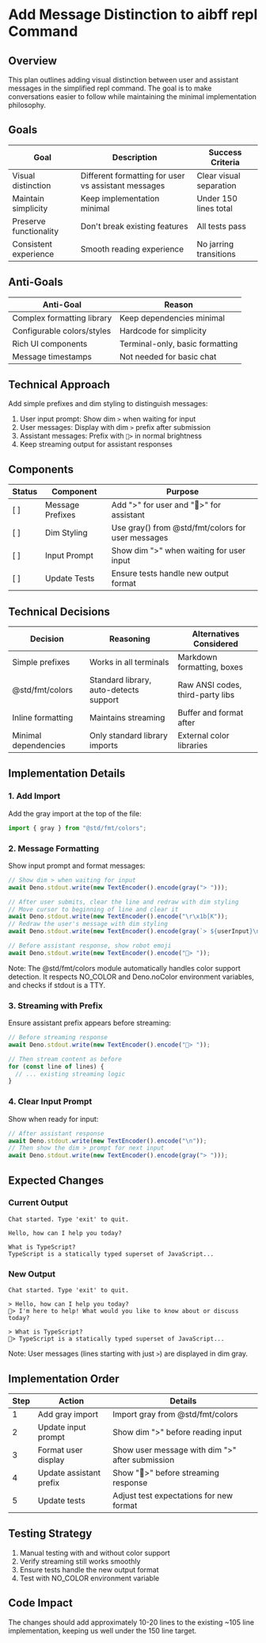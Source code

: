 # Add Message Distinction to aibff repl Command

## Overview

This plan outlines adding visual distinction between user and assistant messages in the simplified repl command. The goal is to make conversations easier to follow while maintaining the minimal implementation philosophy.

## Goals

| Goal | Description | Success Criteria |
| --- | --- | --- |
| Visual distinction | Different formatting for user vs assistant messages | Clear visual separation |
| Maintain simplicity | Keep implementation minimal | Under 150 lines total |
| Preserve functionality | Don't break existing features | All tests pass |
| Consistent experience | Smooth reading experience | No jarring transitions |

## Anti-Goals

| Anti-Goal | Reason |
| --- | --- |
| Complex formatting library | Keep dependencies minimal |
| Configurable colors/styles | Hardcode for simplicity |
| Rich UI components | Terminal-only, basic formatting |
| Message timestamps | Not needed for basic chat |

## Technical Approach

Add simple prefixes and dim styling to distinguish messages:

1. User input prompt: Show dim `>` when waiting for input
2. User messages: Display with dim `>` prefix after submission
3. Assistant messages: Prefix with `🤖>` in normal brightness
4. Keep streaming output for assistant responses

## Components

| Status | Component | Purpose |
| --- | --- | --- |
| [ ] | Message Prefixes | Add ">" for user and "🤖>" for assistant |
| [ ] | Dim Styling | Use gray() from @std/fmt/colors for user messages |
| [ ] | Input Prompt | Show dim ">" when waiting for user input |
| [ ] | Update Tests | Ensure tests handle new output format |

## Technical Decisions

| Decision | Reasoning | Alternatives Considered |
| --- | --- | --- |
| Simple prefixes | Works in all terminals | Markdown formatting, boxes |
| @std/fmt/colors | Standard library, auto-detects support | Raw ANSI codes, third-party libs |
| Inline formatting | Maintains streaming | Buffer and format after |
| Minimal dependencies | Only standard library imports | External color libraries |

## Implementation Details

### 1. Add Import

Add the gray import at the top of the file:

```typescript
import { gray } from "@std/fmt/colors";
```

### 2. Message Formatting

Show input prompt and format messages:

```typescript
// Show dim > when waiting for input
await Deno.stdout.write(new TextEncoder().encode(gray("> ")));

// After user submits, clear the line and redraw with dim styling
// Move cursor to beginning of line and clear it
await Deno.stdout.write(new TextEncoder().encode("\r\x1b[K"));
// Redraw the user's message with dim styling
await Deno.stdout.write(new TextEncoder().encode(gray(`> ${userInput}\n`)));

// Before assistant response, show robot emoji  
await Deno.stdout.write(new TextEncoder().encode("🤖> "));
```

Note: The @std/fmt/colors module automatically handles color support detection. It respects NO_COLOR and Deno.noColor environment variables, and checks if stdout is a TTY.

### 3. Streaming with Prefix

Ensure assistant prefix appears before streaming:

```typescript
// Before streaming response
await Deno.stdout.write(new TextEncoder().encode("🤖> "));

// Then stream content as before
for (const line of lines) {
  // ... existing streaming logic
}
```

### 4. Clear Input Prompt

Show when ready for input:

```typescript
// After assistant response
await Deno.stdout.write(new TextEncoder().encode("\n"));
// Then show the dim > prompt for next input
await Deno.stdout.write(new TextEncoder().encode(gray("> ")));
```

## Expected Changes

### Current Output
```
Chat started. Type 'exit' to quit.

Hello, how can I help you today?

What is TypeScript?
TypeScript is a statically typed superset of JavaScript...
```

### New Output
```
Chat started. Type 'exit' to quit.

> Hello, how can I help you today?
🤖> I'm here to help! What would you like to know about or discuss today?

> What is TypeScript?
🤖> TypeScript is a statically typed superset of JavaScript...
```

Note: User messages (lines starting with just `>`) are displayed in dim gray.

## Implementation Order

| Step | Action | Details |
| --- | --- | --- |
| 1 | Add gray import | Import gray from @std/fmt/colors |
| 2 | Update input prompt | Show dim ">" before reading input |
| 3 | Format user display | Show user message with dim ">" after submission |
| 4 | Update assistant prefix | Show "🤖>" before streaming response |
| 5 | Update tests | Adjust test expectations for new format |

## Testing Strategy

1. Manual testing with and without color support
2. Verify streaming still works smoothly
3. Ensure tests handle the new output format
4. Test with NO_COLOR environment variable

## Code Impact

The changes should add approximately 10-20 lines to the existing ~105 line implementation, keeping us well under the 150 line target.